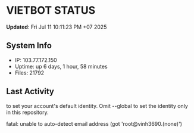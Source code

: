 # VIETBOT STATUS
**Updated**: Fri Jul 11 10:11:23 PM +07 2025

## System Info
- IP: 103.77.172.150
- Uptime: up 6 days, 1 hour, 58 minutes
- Files: 21792

## Last Activity

to set your account's default identity.
Omit --global to set the identity only in this repository.

fatal: unable to auto-detect email address (got 'root@vinh3690.(none)')

